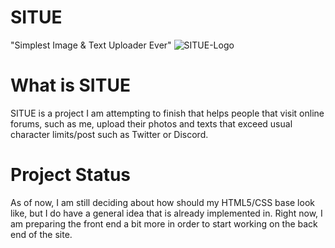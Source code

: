 # SITUE
"Simplest Image &amp; Text Uploader Ever"
![SITUE-Logo](https://i.imgur.com/rdricTr.png)

# What is SITUE
SITUE is a project I am attempting to finish that helps people that visit online forums, such as me, upload their photos and texts that exceed usual character limits/post
such as Twitter or Discord.

# Project Status
As of now, I am still deciding about how should my HTML5/CSS base look like, but I do have a general idea that is already implemented in. Right now, I am preparing
the front end a bit more in order to start working on the back end of the site.
